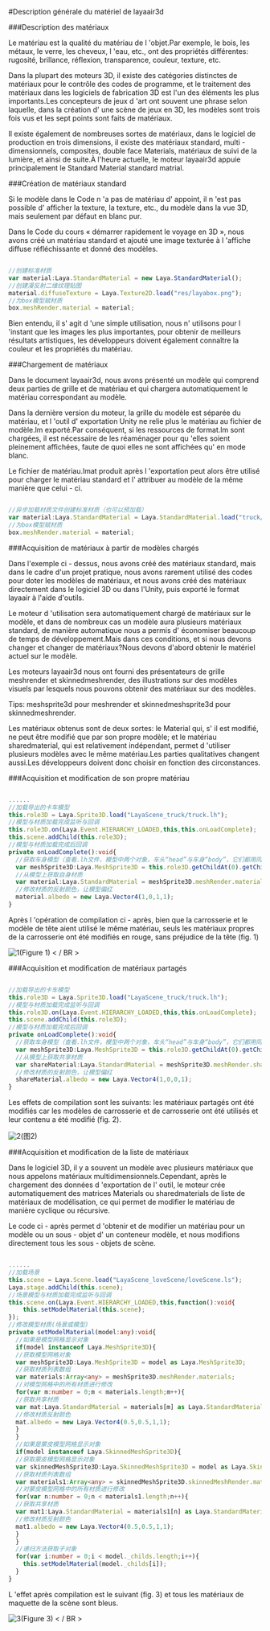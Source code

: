 #Description générale du matériel de layaair3d

###Description des matériaux

Le matériau est la qualité du matériau de l 'objet.Par exemple, le bois, les métaux, le verre, les cheveux, l 'eau, etc., ont des propriétés différentes: rugosité, brillance, réflexion, transparence, couleur, texture, etc.

Dans la plupart des moteurs 3D, il existe des catégories distinctes de matériaux pour le contrôle des codes de programme, et le traitement des matériaux dans les logiciels de fabrication 3D est l'un des éléments les plus importants.Les concepteurs de jeux d 'art ont souvent une phrase selon laquelle, dans la création d' une scène de jeux en 3D, les modèles sont trois fois vus et les sept points sont faits de matériaux.

Il existe également de nombreuses sortes de matériaux, dans le logiciel de production en trois dimensions, il existe des matériaux standard, multi - dimensionnels, composites, double face Materials, matériaux de suivi de la lumière, et ainsi de suite.À l'heure actuelle, le moteur layaair3d appuie principalement le Standard Material standard matrial.



###Création de matériaux standard

Si le modèle dans le Code n 'a pas de matériau d' appoint, il n 'est pas possible d' afficher la texture, la texture, etc., du modèle dans la vue 3D, mais seulement par défaut en blanc pur.

Dans le Code du cours « démarrer rapidement le voyage en 3D », nous avons créé un matériau standard et ajouté une image texturée à l 'affiche diffuse réfléchissante et donné des modèles.


```typescript

//创建标准材质
var material:Laya.StandardMaterial = new Laya.StandardMaterial();
//创建漫反射二维纹理贴图
material.diffuseTexture = Laya.Texture2D.load("res/layabox.png");
//为box模型赋材质
box.meshRender.material = material;
```


Bien entendu, il s' agit d 'une simple utilisation, nous n' utilisons pour l 'instant que les images les plus importantes, pour obtenir de meilleurs résultats artistiques, les développeurs doivent également connaître la couleur et les propriétés du matériau.



###Chargement de matériaux

Dans le document layaair3d, nous avons présenté un modèle qui comprend deux parties de grille et de matériau et qui chargera automatiquement le matériau correspondant au modèle.

Dans la dernière version du moteur, la grille du modèle est séparée du matériau, et l 'outil d' exportation Unity ne relie plus le matériau au fichier de modèle.lm exporté.Par conséquent, si les ressources de format.lm sont chargées, il est nécessaire de les réaménager pour qu 'elles soient pleinement affichées, faute de quoi elles ne sont affichées qu' en mode blanc.

Le fichier de matériau.lmat produit après l 'exportation peut alors être utilisé pour charger le matériau standard et l' attribuer au modèle de la même manière que celui - ci.


```typescript

//异步加载材质文件创建标准材质（也可以预加载）
var material:Laya.StandardMaterial = Laya.StandardMaterial.load("truck/Assets/Materials/t0200.lmat");
//为box模型赋材质
box.meshRender.material = material;
```




###Acquisition de matériaux à partir de modèles chargés

Dans l'exemple ci - dessus, nous avons créé des matériaux standard, mais dans le cadre d'un projet pratique, nous avons rarement utilisé des codes pour doter les modèles de matériaux, et nous avons créé des matériaux directement dans le logiciel 3D ou dans l'Unity, puis exporté le format layaair à l'aide d'outils.

Le moteur d 'utilisation sera automatiquement chargé de matériaux sur le modèle, et dans de nombreux cas un modèle aura plusieurs matériaux standard, de manière automatique nous a permis d' économiser beaucoup de temps de développement.Mais dans ces conditions, et si nous devons changer et changer de matériaux?Nous devons d'abord obtenir le matériel actuel sur le modèle.

Les moteurs layaair3d nous ont fourni des présentateurs de grille meshrender et skinnedmeshrender, des illustrations sur des modèles visuels par lesquels nous pouvons obtenir des matériaux sur des modèles.

Tips: meshsprite3d pour meshrender et skinnedmeshsprite3d pour skinnedmeshrender.

Les matériaux obtenus sont de deux sortes: le Material qui, s' il est modifié, ne peut être modifié que par son propre modèle; et le matériau sharedmaterial, qui est relativement indépendant, permet d 'utiliser plusieurs modèles avec le même matériau.Les parties qualitatives changent aussi.Les développeurs doivent donc choisir en fonction des circonstances.



###Acquisition et modification de son propre matériau


```typescript

......
//加载导出的卡车模型
this.role3D = Laya.Sprite3D.load("LayaScene_truck/truck.lh");
//模型与材质加载完成监听与回调
this.role3D.on(Laya.Event.HIERARCHY_LOADED,this,this.onLoadComplete);
this.scene.addChild(this.role3D);
//模型与材质加载完成后回调
private onLoadComplete():void{
  //获取车身模型（查看.lh文件，模型中两个对象，车头“head”与车身“body”，它们都用同一个材质）
  var meshSprite3D:Laya.MeshSprite3D = this.role3D.getChildAt(0).getChildAt(0) as Laya.MeshSprite3D;
  //从模型上获取自身材质
  var material:Laya.StandardMaterial = meshSprite3D.meshRender.material as Laya.StandardMaterial;
  //修改材质的反射颜色，让模型偏红
  material.albedo = new Laya.Vector4(1,0,1,1);
}
```


Après l 'opération de compilation ci - après, bien que la carrosserie et le modèle de tête aient utilisé le même matériau, seuls les matériaux propres de la carrosserie ont été modifiés en rouge, sans préjudice de la tête (fig. 1)

![1](img/1.png)(Figure 1) < / BR >



###Acquisition et modification de matériaux partagés


```typescript

//加载导出的卡车模型
this.role3D = Laya.Sprite3D.load("LayaScene_truck/truck.lh");
//模型与材质加载完成监听与回调
this.role3D.on(Laya.Event.HIERARCHY_LOADED,this,this.onLoadComplete);
this.scene.addChild(this.role3D);
//模型与材质加载完成后回调
private onLoadComplete():void{
  //获取车身模型（查看.lh文件，模型中两个对象，车头“head”与车身“body”，它们都用同一个材质）
  var meshSprite3D:Laya.MeshSprite3D = this.role3D.getChildAt(0).getChildAt(0) as Laya.MeshSprite3D;
  //从模型上获取共享材质
  var shareMaterial:Laya.StandardMaterial = meshSprite3D.meshRender.shareMaterial as Laya.StandardMaterial;
  //修改材质的反射颜色，让模型偏红
  shareMaterial.albedo = new Laya.Vector4(1,0,0,1);
}
```


Les effets de compilation sont les suivants: les matériaux partagés ont été modifiés car les modèles de carrosserie et de carrosserie ont été utilisés et leur contenu a été modifié (fig. 2).

![2](img/2.png)(图2)</br>







###Acquisition et modification de la liste de matériaux

Dans le logiciel 3D, il y a souvent un modèle avec plusieurs matériaux que nous appelons matériaux multidimensionnels.Cependant, après le chargement des données d 'exportation de l' outil, le moteur crée automatiquement des matrices Materials ou sharedmaterials de liste de matériaux de modélisation, ce qui permet de modifier le matériau de manière cyclique ou récursive.

Le code ci - après permet d 'obtenir et de modifier un matériau pour un modèle ou un sous - objet d' un conteneur modèle, et nous modifions directement tous les sous - objets de scène.


```typescript

......
//加载场景
this.scene = Laya.Scene.load("LayaScene_loveScene/loveScene.ls");
Laya.stage.addChild(this.scene);
//场景模型与材质加载完成监听与回调
this.scene.on(Laya.Event.HIERARCHY_LOADED,this,function():void{
	this.setModelMaterial(this.scene);
});
//修改模型材质(场景或模型)
private setModelMaterial(model:any):void{
  //如果是模型网格显示对象
  if(model instanceof Laya.MeshSprite3D){
  //获取模型网格对象
  var meshSprite3D:Laya.MeshSprite3D = model as Laya.MeshSprite3D;
  //获取材质列表数组
  var materials:Array<any> = meshSprite3D.meshRender.materials;
  //对模型网格中的所有材质进行修改
  for(var m:number = 0;m < materials.length;m++){
  //获取共享材质
  var mat:Laya.StandardMaterial = materials[m] as Laya.StandardMaterial;
  //修改材质反射颜色
  mat.albedo = new Laya.Vector4(0.5,0.5,1,1);
  }
  }
  //如果是蒙皮模型网格显示对象
  if(model instanceof Laya.SkinnedMeshSprite3D){
  //获取蒙皮模型网格显示对象
  var skinnedMeshSprite3D:Laya.SkinnedMeshSprite3D = model as Laya.SkinnedMeshSprite3D;
  //获取材质列表数组
  var materials1:Array<any> = skinnedMeshSprite3D.skinnedMeshRender.materials;
  //对蒙皮模型网格中的所有材质进行修改
  for(var n:number = 0;n < materials1.length;n++){
  //获取共享材质
  var mat1:Laya.StandardMaterial = materials1[n] as Laya.StandardMaterial;
  //修改材质反射颜色
  mat1.albedo = new Laya.Vector4(0.5,0.5,1,1);
  }
  }
  //递归方法获取子对象
  for(var i:number = 0;i < model._childs.length;i++){
  	this.setModelMaterial(model._childs[i]);
  }
}
```


L 'effet après compilation est le suivant (fig. 3) et tous les matériaux de maquette de la scène sont bleus.

![3](img/3.png)(Figure 3) < / BR >